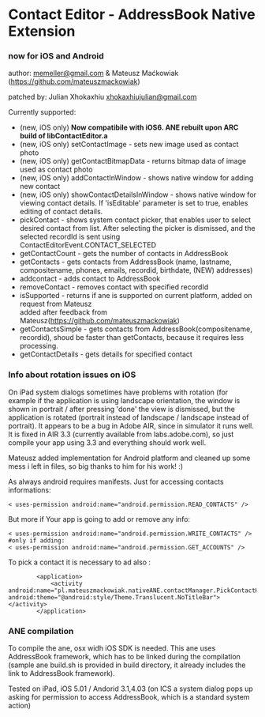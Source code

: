 # Contact Editor - AddressBook Native Extension #
### now for iOS and Android ###
author: memeller@gmail.com & Mateusz Maćkowiak (https://github.com/mateuszmackowiak)

patched by: Julian Xhokaxhiu <xhokaxhiujulian@gmail.com>

Currently supported:

* (new, iOS only) **Now compatibile with iOS6. ANE rebuilt upon ARC build of libContactEditor.a**
* (new, iOS only) setContactImage - sets new image used as contact photo
* (new, iOS only) getContactBitmapData - returns bitmap data of image used as contact photo
* (new, iOS only) addContactInWindow - shows native window for adding new contact
* (new, iOS only) showContactDetailsInWindow - shows native window for viewing contact details. If 'isEditable' parameter is set to true, enables editing of contact details.
* pickContact - shows system contact picker, that enables user to select desired contact from list. After selecting the picker is dismissed, and the selected recordId is sent using ContactEditorEvent.CONTACT_SELECTED 
* getContactCount - gets the number of contacts in AddressBook
* getContacts - gets contacts from AddressBook (name, lastname, compositename, phones, emails, recordid, birthdate, (NEW) addresses)
* addcontact - adds contact to AddressBook
* removeContact - removes contact with specified recordId
* isSupported - returns if ane is supported on current platform, added on request from Mateusz  
added after feedback from Mateusz(https://github.com/mateuszmackowiak)
* getContactsSimple - gets contacts from AddressBook(compositename, recordid), shoud be faster than getContacts, because it requires less processing.
* getContactDetails - gets details for specified contact

### Info about rotation issues on iOS ###
On iPad system dialogs sometimes have problems with rotation (for example if the application is using landscape orientation, the window is shown in portrait / after pressing 'done' the view is dismissed, but the application is rotated (portrait instead of landscape / landscape instead of portrait). It appears to be a bug in Adobe AIR, since in simulator it runs well. It is fixed in AIR 3.3 (currently available from labs.adobe.com), so just compile your app using 3.3 and everything should work well.


Mateusz added implementation for Android platform and cleaned up some mess i left in files, so big thanks to him for his work! :)

As always android requires manifests. Just for accessing contacts informations:

    < uses-permission android:name="android.permission.READ_CONTACTS" />
  
But more if Your app is going to add or remove any info:

    < uses-permission android:name="android.permission.WRITE_CONTACTS" />
    #only if adding:
    < uses-permission android:name="android.permission.GET_ACCOUNTS" />
    
To pick a contact it is necessary to ad also : 
			
			<application>
				<activity android:name="pl.mateuszmackowiak.nativeANE.contactManager.PickContactHandler" android:theme="@android:style/Theme.Translucent.NoTitleBar"></activity>
			</application>
			
### ANE compilation ###
To compile the ane, osx widh iOS SDK is needed. This ane uses AddressBook framework, which has to be linked during the compilation (sample ane build.sh is provided in build directory, it already includes the link to AddressBook framework).

Tested on iPad, iOS 5.01 / Andorid 3.1,4.03
(on ICS a system dialog pops up asking for permission to access AddressBook, which is a standard system action)